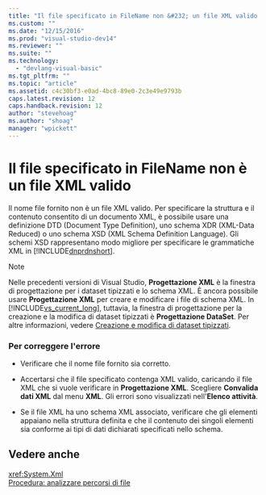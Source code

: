 ```yaml
---
title: "Il file specificato in FileName non &#232; un file XML valido | Microsoft Docs"
ms.custom: ""
ms.date: "12/15/2016"
ms.prod: "visual-studio-dev14"
ms.reviewer: ""
ms.suite: ""
ms.technology: 
  - "devlang-visual-basic"
ms.tgt_pltfrm: ""
ms.topic: "article"
ms.assetid: c4c30bf3-e0ad-4bc8-89e0-2c3e49e9793b
caps.latest.revision: 12
caps.handback.revision: 12
author: "stevehoag"
ms.author: "shoag"
manager: "wpickett"
---
```

# Il file specificato in FileName non &#232; un file XML valido
Il nome file fornito non è un file XML valido. Per specificare la struttura e il contenuto consentito di un documento XML, è possibile usare una definizione DTD \(Document Type Definition\), uno schema XDR \(XML\-Data Reduced\) o uno schema XSD \(XML Schema Definition Language\).  Gli schemi XSD rappresentano modo migliore per specificare le grammatiche XML in [!INCLUDE[dnprdnshort](../code-quality/includes/dnprdnshort_md.md)].  
  
> [!NOTE]
>  Nelle precedenti versioni di Visual Studio, **Progettazione XML** è la finestra di progettazione per i dataset tipizzati e lo schema XML. È ancora possibile usare **Progettazione XML** per creare e modificare i file di schema XML. In [!INCLUDE[vs_current_long](../misc/includes/vs_current_long_md.md)], tuttavia, la finestra di progettazione per la creazione e la modifica di dataset tipizzati è **Progettazione DataSet**. Per altre informazioni, vedere [Creazione e modifica di dataset tipizzati](../data-tools/creating-and-editing-typed-datasets.md).  
  
### Per correggere l'errore  
  
-   Verificare che il nome file fornito sia corretto.  
  
-   Accertarsi che il file specificato contenga XML valido, caricando il file XML che si vuole verificare in **Progettazione XML**. Scegliere **Convalida dati XML** dal menu **XML**. Gli errori sono visualizzati nell'**Elenco attività**.  
  
-   Se il file XML ha uno schema XML associato, verificare che gli elementi appaiano nella struttura definita e che il contenuto dei singoli elementi sia conforme ai tipi di dati dichiarati specificati nello schema.  
  
## Vedere anche  
 <xref:System.Xml>   
 [Procedura: analizzare percorsi di file](../Topic/How%20to:%20Parse%20File%20Paths%20in%20Visual%20Basic.md)